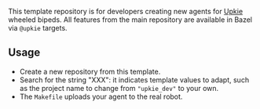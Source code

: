 This template repository is for developers creating new agents for [Upkie](https://github.com/tasts-robots/upkie) wheeled bipeds. All features from the main repository are available in Bazel via `@upkie` targets.

## Usage

- Create a new repository from this template.
- Search for the string "XXX": it indicates template values to adapt, such as the project name to change from ``"upkie_dev"`` to your own.
- The `Makefile` uploads your agent to the real robot.
